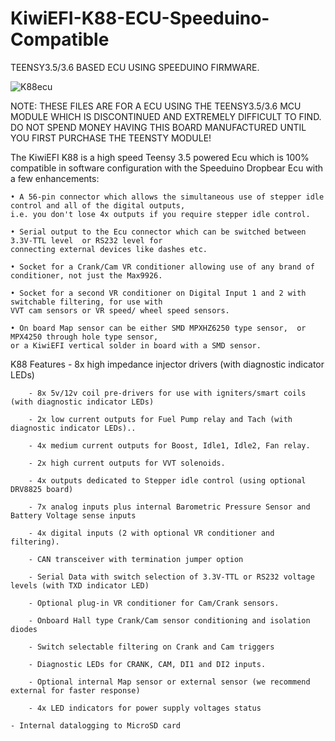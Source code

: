 # KiwiEFI-K88-ECU-Speeduino-Compatible
TEENSY3.5/3.6 BASED ECU USING SPEEDUINO FIRMWARE.

![K88ecu](https://github.com/Neil427/KiwiEFI-K88-ECU-Speeduino-Compatible/assets/67580691/b6c15399-bfd3-4c67-b95c-0dc14941cbda)

NOTE:	THESE FILES ARE FOR A ECU USING THE TEENSY3.5/3.6 MCU MODULE 
	WHICH IS DISCONTINUED AND EXTREMELY DIFFICULT TO FIND.
	DO NOT SPEND MONEY HAVING THIS BOARD MANUFACTURED UNTIL YOU 
	FIRST PURCHASE THE TEENSTY MODULE!


The KiwiEFI K88 is a high speed Teensy 3.5 powered Ecu which is 100% compatible in software configuration with the Speeduino Dropbear Ecu with a few enhancements:

    • A 56-pin connector which allows the simultaneous use of stepper idle control and all of the digital outputs,
    i.e. you don't lose 4x outputs if you require stepper idle control.

    • Serial output to the Ecu connector which can be switched between 3.3V-TTL level  or RS232 level for 
    connecting external devices like dashes etc.

    • Socket for a Crank/Cam VR conditioner allowing use of any brand of conditioner, not just the Max9926.

    • Socket for a second VR conditioner on Digital Input 1 and 2 with switchable filtering, for use with 
    VVT cam sensors or VR speed/ wheel speed sensors. 

    • On board Map sensor can be either SMD MPXHZ6250 type sensor,  or MPX4250 through hole type sensor, 
    or a KiwiEFI vertical solder in board with a SMD sensor.


 

K88 Features
       	- 8x high impedance injector drivers  (with diagnostic indicator LEDs)
	
       	- 8x 5v/12v coil pre-drivers for use with igniters/smart coils  (with diagnostic indicator LEDs)
	
       	- 2x low current outputs for Fuel Pump relay and Tach (with diagnostic indicator LEDs)..
	
       	- 4x medium current outputs for Boost, Idle1, Idle2, Fan relay.
	
       	- 2x high current outputs for VVT solenoids.
	
       	- 4x outputs dedicated to Stepper idle control (using optional DRV8825 board)
	
       	- 7x analog inputs plus internal Barometric Pressure Sensor and Battery Voltage sense inputs
	
       	- 4x digital inputs (2 with optional VR conditioner and filtering).
	
       	- CAN transceiver with termination jumper option
	
       	- Serial Data with switch selection of 3.3V-TTL or RS232 voltage levels (with TXD indicator LED)
	
       	- Optional plug-in VR conditioner for Cam/Crank sensors.
	
       	- Onboard Hall type Crank/Cam sensor conditioning and isolation diodes
	
       	- Switch selectable filtering on Crank and Cam triggers
	
       	- Diagnostic LEDs for CRANK, CAM, DI1 and DI2 inputs.
	
       	- Optional internal Map sensor or external sensor (we recommend external for faster response)
	
       	- 4x LED indicators for power supply voltages status
	
	- Internal datalogging to MicroSD card








